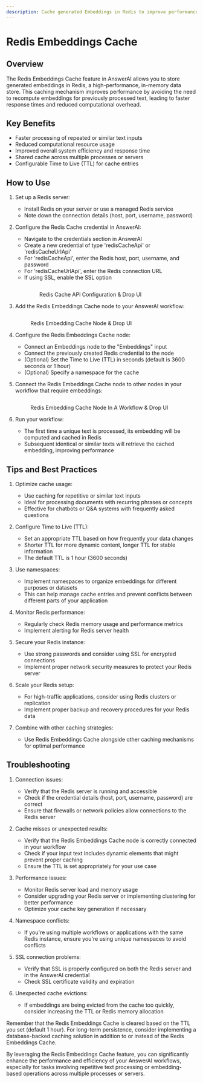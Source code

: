 ```yaml
---
description: Cache generated Embeddings in Redis to improve performance and efficiency
---
```


# Redis Embeddings Cache

## Overview

The Redis Embeddings Cache feature in AnswerAI allows you to store generated embeddings in Redis, a high-performance, in-memory data store. This caching mechanism improves performance by avoiding the need to recompute embeddings for previously processed text, leading to faster response times and reduced computational overhead.

## Key Benefits

-   Faster processing of repeated or similar text inputs
-   Reduced computational resource usage
-   Improved overall system efficiency and response time
-   Shared cache across multiple processes or servers
-   Configurable Time to Live (TTL) for cache entries

## How to Use

1. Set up a Redis server:

    - Install Redis on your server or use a managed Redis service
    - Note down the connection details (host, port, username, password)

2. Configure the Redis Cache credential in AnswerAI:

    - Navigate to the credentials section in AnswerAI
    - Create a new credential of type 'redisCacheApi' or 'redisCacheUrlApi'
    - For 'redisCacheApi', enter the Redis host, port, username, and password
    - For 'redisCacheUrlApi', enter the Redis connection URL
    - If using SSL, enable the SSL option
          <figure><img src="/.gitbook/assets/screenshots/redis cache api credentials.png" alt="" /><figcaption><p>Redis Cache API Configuration &#x26; Drop UI</p></figcaption></figure> <!-- TODO: Screenshot of creating Redis Cache credential -->

3. Add the Redis Embeddings Cache node to your AnswerAI workflow:
    <!-- TODO: Screenshot of adding Redis Embeddings Cache node to the workflow -->
    <figure><img src="/.gitbook/assets/screenshots/redis embedding cache configuration.png" alt="" /><figcaption><p>Redis Embedding Cache Node &#x26; Drop UI</p></figcaption></figure>  <!-- TODO: Screenshot of creating Redis Cache credential -->

4. Configure the Redis Embeddings Cache node:

    - Connect an Embeddings node to the "Embeddings" input
    - Connect the previously created Redis credential to the node
    - (Optional) Set the Time to Live (TTL) in seconds (default is 3600 seconds or 1 hour)
    - (Optional) Specify a namespace for the cache
          <!-- TODO: Screenshot showing the configuration of the Redis Embeddings Cache node -->

5. Connect the Redis Embeddings Cache node to other nodes in your workflow that require embeddings:
      <!-- TODO: Screenshot showing the connection between Redis Embeddings Cache and other relevant nodes -->
    <figure><img src="/.gitbook/assets/screenshots/redis embedding cache in a workflow.png" alt="" /><figcaption><p>Redis Embedding Cache Node In A Workflow &#x26; Drop UI</p></figcaption></figure>

6. Run your workflow:
    - The first time a unique text is processed, its embedding will be computed and cached in Redis
    - Subsequent identical or similar texts will retrieve the cached embedding, improving performance

## Tips and Best Practices

1. Optimize cache usage:

    - Use caching for repetitive or similar text inputs
    - Ideal for processing documents with recurring phrases or concepts
    - Effective for chatbots or Q&A systems with frequently asked questions

2. Configure Time to Live (TTL):

    - Set an appropriate TTL based on how frequently your data changes
    - Shorter TTL for more dynamic content, longer TTL for stable information
    - The default TTL is 1 hour (3600 seconds)

3. Use namespaces:

    - Implement namespaces to organize embeddings for different purposes or datasets
    - This can help manage cache entries and prevent conflicts between different parts of your application

4. Monitor Redis performance:

    - Regularly check Redis memory usage and performance metrics
    - Implement alerting for Redis server health

5. Secure your Redis instance:

    - Use strong passwords and consider using SSL for encrypted connections
    - Implement proper network security measures to protect your Redis server

6. Scale your Redis setup:

    - For high-traffic applications, consider using Redis clusters or replication
    - Implement proper backup and recovery procedures for your Redis data

7. Combine with other caching strategies:
    - Use Redis Embeddings Cache alongside other caching mechanisms for optimal performance

## Troubleshooting

1. Connection issues:

    - Verify that the Redis server is running and accessible
    - Check if the credential details (host, port, username, password) are correct
    - Ensure that firewalls or network policies allow connections to the Redis server

2. Cache misses or unexpected results:

    - Verify that the Redis Embeddings Cache node is correctly connected in your workflow
    - Check if your input text includes dynamic elements that might prevent proper caching
    - Ensure the TTL is set appropriately for your use case

3. Performance issues:

    - Monitor Redis server load and memory usage
    - Consider upgrading your Redis server or implementing clustering for better performance
    - Optimize your cache key generation if necessary

4. Namespace conflicts:

    - If you're using multiple workflows or applications with the same Redis instance, ensure you're using unique namespaces to avoid conflicts

5. SSL connection problems:

    - Verify that SSL is properly configured on both the Redis server and in the AnswerAI credential
    - Check SSL certificate validity and expiration

6. Unexpected cache evictions:
    - If embeddings are being evicted from the cache too quickly, consider increasing the TTL or Redis memory allocation

Remember that the Redis Embeddings Cache is cleared based on the TTL you set (default 1 hour). For long-term persistence, consider implementing a database-backed caching solution in addition to or instead of the Redis Embeddings Cache.

By leveraging the Redis Embeddings Cache feature, you can significantly enhance the performance and efficiency of your AnswerAI workflows, especially for tasks involving repetitive text processing or embedding-based operations across multiple processes or servers.
